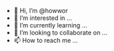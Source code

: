 - 👋 Hi, I’m @howwor
- 👀 I’m interested in ...
- 🌱 I’m currently learning ...
- 💞️ I’m looking to collaborate on ...
- 📫 How to reach me ...

<!---
howwor/howwor is a ✨ special ✨ repository because its `README.md` (this file) appears on your GitHub profile.
You can click the Preview link to take a look at your changes.
--->
